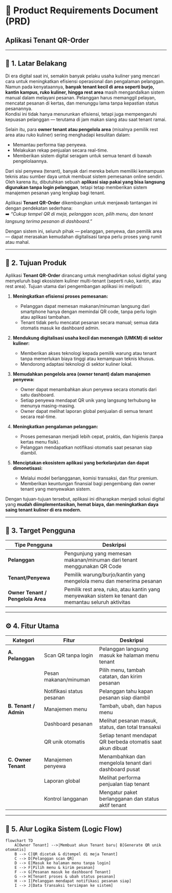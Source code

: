 # 📄 Product Requirements Document (PRD)
## Aplikasi Tenant QR-Order

---

## 🧭 1. Latar Belakang

Di era digital saat ini, semakin banyak pelaku usaha kuliner yang mencari cara untuk meningkatkan efisiensi operasional dan pengalaman pelanggan. Namun pada kenyataannya, **banyak tenant kecil di area seperti burjo, kantin kampus, ruko kuliner, hingga rest area** masih mengandalkan sistem manual dalam melayani pesanan. Pelanggan harus memanggil pelayan, mencatat pesanan di kertas, dan menunggu lama tanpa kepastian status pesanannya.  
Kondisi ini tidak hanya menurunkan efisiensi, tetapi juga mempengaruhi kepuasan pelanggan — terutama di jam makan siang atau saat tenant ramai.

Selain itu, para **owner tenant atau pengelola area** (misalnya pemilik rest area atau ruko kuliner) sering menghadapi kesulitan dalam:
- Memantau performa tiap penyewa.
- Melakukan rekap penjualan secara real-time.
- Memberikan sistem digital seragam untuk semua tenant di bawah pengelolaannya.

Dari sisi penyewa (tenant), banyak dari mereka belum memiliki kemampuan teknis atau sumber daya untuk membuat sistem pemesanan online sendiri. Oleh karena itu, dibutuhkan sebuah **aplikasi siap pakai yang bisa langsung digunakan tanpa login pelanggan**, tetapi tetap memberikan sistem manajemen pesanan yang lengkap bagi tenant.

Aplikasi **Tenant QR-Order** dikembangkan untuk menjawab tantangan ini dengan pendekatan sederhana:  
➡️ *“Cukup tempel QR di meja, pelanggan scan, pilih menu, dan tenant langsung terima pesanan di dashboard.”*  

Dengan sistem ini, seluruh pihak — pelanggan, penyewa, dan pemilik area — dapat merasakan kemudahan digitalisasi tanpa perlu proses yang rumit atau mahal.

---

## 🎯 2. Tujuan Produk

Aplikasi **Tenant QR-Order** dirancang untuk menghadirkan solusi digital yang menyeluruh bagi ekosistem kuliner multi-tenant (seperti ruko, kantin, atau rest area). Tujuan utama dari pengembangan aplikasi ini meliputi:

1. **Meningkatkan efisiensi proses pemesanan:**
   - Pelanggan dapat memesan makanan/minuman langsung dari smartphone hanya dengan memindai QR code, tanpa perlu login atau aplikasi tambahan.
   - Tenant tidak perlu mencatat pesanan secara manual; semua data otomatis masuk ke dashboard admin.

2. **Mendukung digitalisasi usaha kecil dan menengah (UMKM) di sektor kuliner:**
   - Memberikan akses teknologi kepada pemilik warung atau tenant tanpa memerlukan biaya tinggi atau kemampuan teknis khusus.
   - Mendorong adaptasi teknologi di sektor kuliner lokal.

3. **Memudahkan pengelola area (owner tenant) dalam manajemen penyewa:**
   - Owner dapat menambahkan akun penyewa secara otomatis dari satu dashboard.
   - Setiap penyewa mendapat QR unik yang langsung terhubung ke menunya masing-masing.
   - Owner dapat melihat laporan global penjualan di semua tenant secara real-time.

4. **Meningkatkan pengalaman pelanggan:**
   - Proses pemesanan menjadi lebih cepat, praktis, dan higienis (tanpa kertas menu fisik).
   - Pelanggan mendapatkan notifikasi otomatis saat pesanan siap diambil.

5. **Menciptakan ekosistem aplikasi yang berkelanjutan dan dapat dimonetisasi:**
   - Melalui model berlangganan, komisi transaksi, dan fitur premium.
   - Memberikan keuntungan finansial bagi pengembang dan owner tenant yang menyewakan sistem.

Dengan tujuan-tujuan tersebut, aplikasi ini diharapkan menjadi solusi digital yang **mudah diimplementasikan, hemat biaya, dan meningkatkan daya saing tenant kuliner di era modern.**

---

## 👥 3. Target Pengguna

| Tipe Pengguna | Deskripsi |
|----------------|------------|
| **Pelanggan** | Pengunjung yang memesan makanan/minuman dari tenant menggunakan QR Code |
| **Tenant/Penyewa** | Pemilik warung/burjo/kantin yang mengelola menu dan menerima pesanan |
| **Owner Tenant / Pengelola Area** | Pemilik rest area, ruko, atau kantin yang menyewakan sistem ke tenant dan memantau seluruh aktivitas |

---

## ⚙️ 4. Fitur Utama

| Kategori | Fitur | Deskripsi |
|-----------|--------|------------|
| **A. Pelanggan** | Scan QR tanpa login | Pelanggan langsung masuk ke halaman menu tenant |
|  | Pesan makanan/minuman | Pilih menu, tambah catatan, dan kirim pesanan |
|  | Notifikasi status pesanan | Pelanggan tahu kapan pesanan siap diambil |
| **B. Tenant / Admin** | Manajemen menu | Tambah, ubah, dan hapus menu |
|  | Dashboard pesanan | Melihat pesanan masuk, status, dan total transaksi |
|  | QR unik otomatis | Setiap tenant mendapat QR berbeda otomatis saat akun dibuat |
| **C. Owner Tenant** | Manajemen penyewa | Menambahkan dan mengelola tenant dari dashboard pusat |
|  | Laporan global | Melihat performa penjualan tiap tenant |
|  | Kontrol langganan | Mengatur paket berlangganan dan status aktif tenant |

---

## 🔁 5. Alur Logika Sistem (Logic Flow)

```mermaid
flowchart TD
    A[Owner Tenant] -->|Membuat akun Tenant baru| B[Generate QR unik otomatis]
    B --> C[QR dicetak & ditempel di meja Tenant]
    C --> D[Pelanggan scan QR]
    D --> E[Masuk ke halaman menu tanpa login]
    E --> F[Pilih menu & kirim pesanan]
    F --> G[Pesanan masuk ke dashboard Tenant]
    G --> H[Tenant proses & ubah status pesanan]
    H --> I[Pelanggan mendapat notifikasi pesanan siap]
    I --> J[Data transaksi tersimpan ke sistem]
